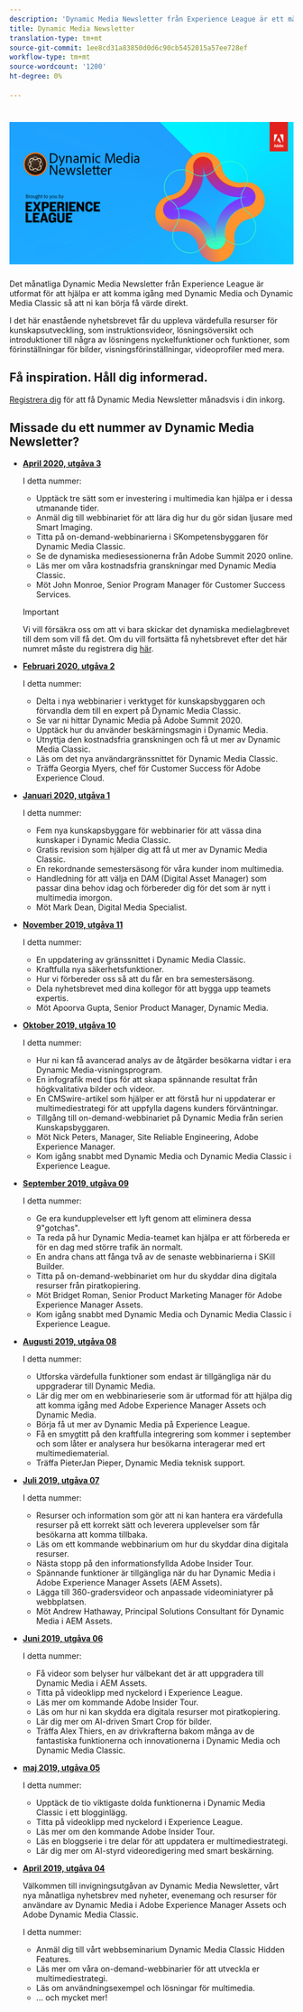 ```yaml
---
description: 'Dynamic Media Newsletter från Experience League är ett månatligt nyhetsbrev. Den är utformad för att hjälpa dig att komma igång med Dynamic Media och Dynamic Media Classic så att du kan börja få värde direkt. Det här enda nyhetsbrevet innehåller värdefulla resurser för att bygga upp kunskap, bland annat videor, översikter över lösningar och introduktioner av några av de viktigaste funktionerna som förinställningar för bilder, visningsinställningar, videoprofiler med mera. '
title: Dynamic Media Newsletter
translation-type: tm+mt
source-git-commit: 1ee8cd31a83850d0d6c90cb5452015a57ee728ef
workflow-type: tm+mt
source-wordcount: '1200'
ht-degree: 0%

---
```



# ![Dynamic Media Newsletter logo](/help/assets/dynamic-media/assets/dynamic-media-newsletter-logo.png)

Det månatliga Dynamic Media Newsletter från Experience League är utformat för att hjälpa er att komma igång med Dynamic Media och Dynamic Media Classic så att ni kan börja få värde direkt.

I det här enastående nyhetsbrevet får du uppleva värdefulla resurser för kunskapsutveckling, som instruktionsvideor, lösningsöversikt och introduktioner till några av lösningens nyckelfunktioner och funktioner, som förinställningar för bilder, visningsförinställningar, videoprofiler med mera.

## Få inspiration. Håll dig informerad.

[Registrera dig](https://www.adobe.com/subscription/dynamic-media-newsletter.html) för att få Dynamic Media Newsletter månadsvis i din inkorg.

## Missade du ett nummer av Dynamic Media Newsletter?

* **[April 2020, utgåva 3](http://amc-mkt-prod1-t.adobe-campaign.com/rest/head/mirrorPage/@DRPFipWV_3bgH_oxl1monOhd4auNDxFVTBWB-uKB6lM_BixlVqja2E5Ml7DbtOy6pARL78LPxljqgxEEAr7RBsRp8WOyn-Zw6hQ8MNoFn9i9WMXm.html)**

   I detta nummer:

   * Upptäck tre sätt som er investering i multimedia kan hjälpa er i dessa utmanande tider.
   * Anmäl dig till webbinariet för att lära dig hur du gör sidan ljusare med Smart Imaging.
   * Titta på on-demand-webbinarierna i SKompetensbyggaren för Dynamic Media Classic.
   * Se de dynamiska mediesessionerna från Adobe Summit 2020 online.
   * Läs mer om våra kostnadsfria granskningar med Dynamic Media Classic.
   * Möt John Monroe, Senior Program Manager för Customer Success Services.
   >[!IMPORTANT]
   >
   >Vi vill försäkra oss om att vi bara skickar det dynamiska medielagbrevet till dem som vill få det. Om du vill fortsätta få nyhetsbrevet efter det här numret måste du registrera dig [här](https://nam04.safelinks.protection.outlook.com/?url=http%3A%2F%2Ft.messages.adobe.com%2Fr%2F%3Fid%3Dha6c66e%2C266d7ba%2C26edbee&amp;data=02%7C01%7Crbrough%40adobe.com%7Ce0ec0f8dde0f4eb03d9c08d7e2173fd3%7Cfa7b1b5a7b34438794aed2c178decee1%7C0%7C0%7C637226461801398160&amp;sdata=3c1oREsqy%2FeDPKC3dd4IO9dXomQ1XbokaBAYQl8obrk%3D&amp;reserved=0).

* **[Februari 2020, utgåva 2](http://amc-mkt-prod1-t.adobe-campaign.com/rest/head/mirrorPage/@5lYjerUalNCDQd6ABlMufSyP3GqbFDn747uBiom3-3_efxsaEjuw8LNhJxrs89ft1vcsQzjvxTGMo55w-4k0YyBVGiL6m5AWSe9I7H7wIXKT0Efz.html)**

   I detta nummer:

   * Delta i nya webbinarier i verktyget för kunskapsbyggaren och förvandla dem till en expert på Dynamic Media Classic.
   * Se var ni hittar Dynamic Media på Adobe Summit 2020.
   * Upptäck hur du använder beskärningsmagin i Dynamic Media.
   * Utnyttja den kostnadsfria granskningen och få ut mer av Dynamic Media Classic.
   * Läs om det nya användargränssnittet för Dynamic Media Classic.
   * Träffa Georgia Myers, chef för Customer Success för Adobe Experience Cloud.

* **[Januari 2020, utgåva 1](http://amc-mkt-prod1-t.adobe-campaign.com/rest/head/mirrorPage/@NpvOA7LHuVbd-W1B5pENdSLNFZ4L4ZeEkA_bVd4reX31KUOs3uaPFEuEx2mWz-3oNkVBcY5fdimoW3RM-SzTt6QXI4l1Rd2mEwrYsWp7C1LnUMVp.html)**

   I detta nummer:

   * Fem nya kunskapsbyggare för webbinarier för att vässa dina kunskaper i Dynamic Media Classic.
   * Gratis revision som hjälper dig att få ut mer av Dynamic Media Classic.
   * En rekordnande semestersäsong för våra kunder inom multimedia.
   * Handledning för att välja en DAM (Digital Asset Manager) som passar dina behov idag och förbereder dig för det som är nytt i multimedia imorgon.
   * Möt Mark Dean, Digital Media Specialist.

* **[November 2019, utgåva 11](https://expleague.azureedge.net/assets/dynamic-media/Dynamic_Media_Newsletter_11_2019_Nov.html)**

   I detta nummer:

   * En uppdatering av gränssnittet i Dynamic Media Classic.
   * Kraftfulla nya säkerhetsfunktioner.
   * Hur vi förbereder oss så att du får en bra semestersäsong.
   * Dela nyhetsbrevet med dina kollegor för att bygga upp teamets expertis.
   * Möt Apoorva Gupta, Senior Product Manager, Dynamic Media.

* **[Oktober 2019, utgåva 10](https://expleague.azureedge.net/assets/dynamic-media/Dynamic_Media_Newsletter_10_2019_Oct.html)**

   I detta nummer:

   * Hur ni kan få avancerad analys av de åtgärder besökarna vidtar i era Dynamic Media-visningsprogram.
   * En infografik med tips för att skapa spännande resultat från högkvalitativa bilder och videor.
   * En CMSwire-artikel som hjälper er att förstå hur ni uppdaterar er multimediestrategi för att uppfylla dagens kunders förväntningar.
   * Tillgång till on-demand-webbinariet på Dynamic Media från serien Kunskapsbyggaren.
   * Möt Nick Peters, Manager, Site Reliable Engineering, Adobe Experience Manager.
   * Kom igång snabbt med Dynamic Media och Dynamic Media Classic i Experience League.

* **[September 2019, utgåva 09](https://expleague.azureedge.net/assets/dynamic-media/Dynamic_Media_Newsletter_09_2019_Sept.html)**

   I detta nummer:

   * Ge era kundupplevelser ett lyft genom att eliminera dessa 9&quot;gotchas&quot;.
   * Ta reda på hur Dynamic Media-teamet kan hjälpa er att förbereda er för en dag med större trafik än normalt.
   * En andra chans att fånga två av de senaste webbinarierna i SKill Builder.
   * Titta på on-demand-webbinariet om hur du skyddar dina digitala resurser från piratkopiering.
   * Möt Bridget Roman, Senior Product Marketing Manager för Adobe Experience Manager Assets.
   * Kom igång snabbt med Dynamic Media och Dynamic Media Classic i Experience League.


* **[Augusti 2019, utgåva 08](https://expleague.azureedge.net/assets/dynamic-media/Dynamic_Media_Newsletter_08_2019_Aug.html)**

   I detta nummer:

   * Utforska värdefulla funktioner som endast är tillgängliga när du uppgraderar till Dynamic Media.
   * Lär dig mer om en webbinarieserie som är utformad för att hjälpa dig att komma igång med Adobe Experience Manager Assets och Dynamic Media.
   * Börja få ut mer av Dynamic Media på Experience League.
   * Få en smygtitt på den kraftfulla integrering som kommer i september och som låter er analysera hur besökarna interagerar med ert multimediematerial.
   * Träffa PieterJan Pieper, Dynamic Media teknisk support.


* **[Juli 2019, utgåva 07](https://expleague.azureedge.net/assets/dynamic-media/Dynamic_Media_Newsletter_07_2019_July.html)**

   I detta nummer:

   * Resurser och information som gör att ni kan hantera era värdefulla resurser på ett korrekt sätt och leverera upplevelser som får besökarna att komma tillbaka.
   * Läs om ett kommande webbinarium om hur du skyddar dina digitala resurser.
   * Nästa stopp på den informationsfyllda Adobe Insider Tour.
   * Spännande funktioner är tillgängliga när du har Dynamic Media i Adobe Experience Manager Assets (AEM Assets).
   * Lägga till 360-gradersvideor och anpassade videominiatyrer på webbplatsen.
   * Möt Andrew Hathaway, Principal Solutions Consultant för Dynamic Media i AEM Assets.

* **[Juni 2019, utgåva 06](https://expleague.azureedge.net/assets/dynamic-media/Dynamic_Media_Newsletter_06_2019_June.html)**

   I detta nummer:

   * Få videor som belyser hur välbekant det är att uppgradera till Dynamic Media i AEM Assets.
   * Titta på videoklipp med nyckelord i Experience League.
   * Läs mer om kommande Adobe Insider Tour.
   * Läs om hur ni kan skydda era digitala resurser mot piratkopiering.
   * Lär dig mer om AI-driven Smart Crop för bilder.
   * Träffa Alex Thiers, en av drivkrafterna bakom många av de fantastiska funktionerna och innovationerna i Dynamic Media och Dynamic Media Classic.

* **[maj 2019, utgåva 05](https://expleague.azureedge.net/assets/dynamic-media/Dynamic_Media_Newsletter_05_2019_May.html)**

   I detta nummer:

   * Upptäck de tio viktigaste dolda funktionerna i Dynamic Media Classic i ett blogginlägg.
   * Titta på videoklipp med nyckelord i Experience League.
   * Läs mer om den kommande Adobe Insider Tour.
   * Läs en bloggserie i tre delar för att uppdatera er multimediestrategi.
   * Lär dig mer om AI-styrd videoredigering med smart beskärning.

* **[April 2019, utgåva 04](https://expleague.azureedge.net/assets/dynamic-media/Dynamic_Media_Newsletter_04_2019_April.html)**

   Välkommen till invigningsutgåvan av Dynamic Media Newsletter, vårt nya månatliga nyhetsbrev med nyheter, evenemang och resurser för användare av Dynamic Media i Adobe Experience Manager Assets och Adobe Dynamic Media Classic.

   I detta nummer:
   * Anmäl dig till vårt webbseminarium Dynamic Media Classic Hidden Features.
   * Läs mer om våra on-demand-webbinarier för att utveckla er multimediestrategi.
   * Läs om användningsexempel och lösningar för multimedia.
   * ... och mycket mer!